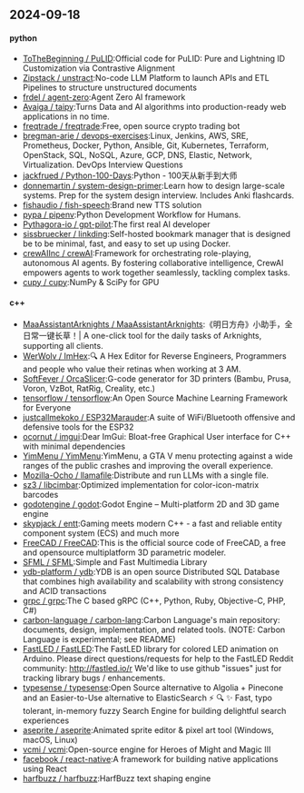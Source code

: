 ## 2024-09-18

#### python
* [ToTheBeginning / PuLID](https://github.com/ToTheBeginning/PuLID):Official code for PuLID: Pure and Lightning ID Customization via Contrastive Alignment
* [Zipstack / unstract](https://github.com/Zipstack/unstract):No-code LLM Platform to launch APIs and ETL Pipelines to structure unstructured documents
* [frdel / agent-zero](https://github.com/frdel/agent-zero):Agent Zero AI framework
* [Avaiga / taipy](https://github.com/Avaiga/taipy):Turns Data and AI algorithms into production-ready web applications in no time.
* [freqtrade / freqtrade](https://github.com/freqtrade/freqtrade):Free, open source crypto trading bot
* [bregman-arie / devops-exercises](https://github.com/bregman-arie/devops-exercises):Linux, Jenkins, AWS, SRE, Prometheus, Docker, Python, Ansible, Git, Kubernetes, Terraform, OpenStack, SQL, NoSQL, Azure, GCP, DNS, Elastic, Network, Virtualization. DevOps Interview Questions
* [jackfrued / Python-100-Days](https://github.com/jackfrued/Python-100-Days):Python - 100天从新手到大师
* [donnemartin / system-design-primer](https://github.com/donnemartin/system-design-primer):Learn how to design large-scale systems. Prep for the system design interview. Includes Anki flashcards.
* [fishaudio / fish-speech](https://github.com/fishaudio/fish-speech):Brand new TTS solution
* [pypa / pipenv](https://github.com/pypa/pipenv):Python Development Workflow for Humans.
* [Pythagora-io / gpt-pilot](https://github.com/Pythagora-io/gpt-pilot):The first real AI developer
* [sissbruecker / linkding](https://github.com/sissbruecker/linkding):Self-hosted bookmark manager that is designed be to be minimal, fast, and easy to set up using Docker.
* [crewAIInc / crewAI](https://github.com/crewAIInc/crewAI):Framework for orchestrating role-playing, autonomous AI agents. By fostering collaborative intelligence, CrewAI empowers agents to work together seamlessly, tackling complex tasks.
* [cupy / cupy](https://github.com/cupy/cupy):NumPy & SciPy for GPU

#### c++
* [MaaAssistantArknights / MaaAssistantArknights](https://github.com/MaaAssistantArknights/MaaAssistantArknights):《明日方舟》小助手，全日常一键长草！| A one-click tool for the daily tasks of Arknights, supporting all clients.
* [WerWolv / ImHex](https://github.com/WerWolv/ImHex):🔍 A Hex Editor for Reverse Engineers, Programmers and people who value their retinas when working at 3 AM.
* [SoftFever / OrcaSlicer](https://github.com/SoftFever/OrcaSlicer):G-code generator for 3D printers (Bambu, Prusa, Voron, VzBot, RatRig, Creality, etc.)
* [tensorflow / tensorflow](https://github.com/tensorflow/tensorflow):An Open Source Machine Learning Framework for Everyone
* [justcallmekoko / ESP32Marauder](https://github.com/justcallmekoko/ESP32Marauder):A suite of WiFi/Bluetooth offensive and defensive tools for the ESP32
* [ocornut / imgui](https://github.com/ocornut/imgui):Dear ImGui: Bloat-free Graphical User interface for C++ with minimal dependencies
* [YimMenu / YimMenu](https://github.com/YimMenu/YimMenu):YimMenu, a GTA V menu protecting against a wide ranges of the public crashes and improving the overall experience.
* [Mozilla-Ocho / llamafile](https://github.com/Mozilla-Ocho/llamafile):Distribute and run LLMs with a single file.
* [sz3 / libcimbar](https://github.com/sz3/libcimbar):Optimized implementation for color-icon-matrix barcodes
* [godotengine / godot](https://github.com/godotengine/godot):Godot Engine – Multi-platform 2D and 3D game engine
* [skypjack / entt](https://github.com/skypjack/entt):Gaming meets modern C++ - a fast and reliable entity component system (ECS) and much more
* [FreeCAD / FreeCAD](https://github.com/FreeCAD/FreeCAD):This is the official source code of FreeCAD, a free and opensource multiplatform 3D parametric modeler.
* [SFML / SFML](https://github.com/SFML/SFML):Simple and Fast Multimedia Library
* [ydb-platform / ydb](https://github.com/ydb-platform/ydb):YDB is an open source Distributed SQL Database that combines high availability and scalability with strong consistency and ACID transactions
* [grpc / grpc](https://github.com/grpc/grpc):The C based gRPC (C++, Python, Ruby, Objective-C, PHP, C#)
* [carbon-language / carbon-lang](https://github.com/carbon-language/carbon-lang):Carbon Language's main repository: documents, design, implementation, and related tools. (NOTE: Carbon Language is experimental; see README)
* [FastLED / FastLED](https://github.com/FastLED/FastLED):The FastLED library for colored LED animation on Arduino. Please direct questions/requests for help to the FastLED Reddit community: http://fastled.io/r We'd like to use github "issues" just for tracking library bugs / enhancements.
* [typesense / typesense](https://github.com/typesense/typesense):Open Source alternative to Algolia + Pinecone and an Easier-to-Use alternative to ElasticSearch ⚡ 🔍 ✨ Fast, typo tolerant, in-memory fuzzy Search Engine for building delightful search experiences
* [aseprite / aseprite](https://github.com/aseprite/aseprite):Animated sprite editor & pixel art tool (Windows, macOS, Linux)
* [vcmi / vcmi](https://github.com/vcmi/vcmi):Open-source engine for Heroes of Might and Magic III
* [facebook / react-native](https://github.com/facebook/react-native):A framework for building native applications using React
* [harfbuzz / harfbuzz](https://github.com/harfbuzz/harfbuzz):HarfBuzz text shaping engine
